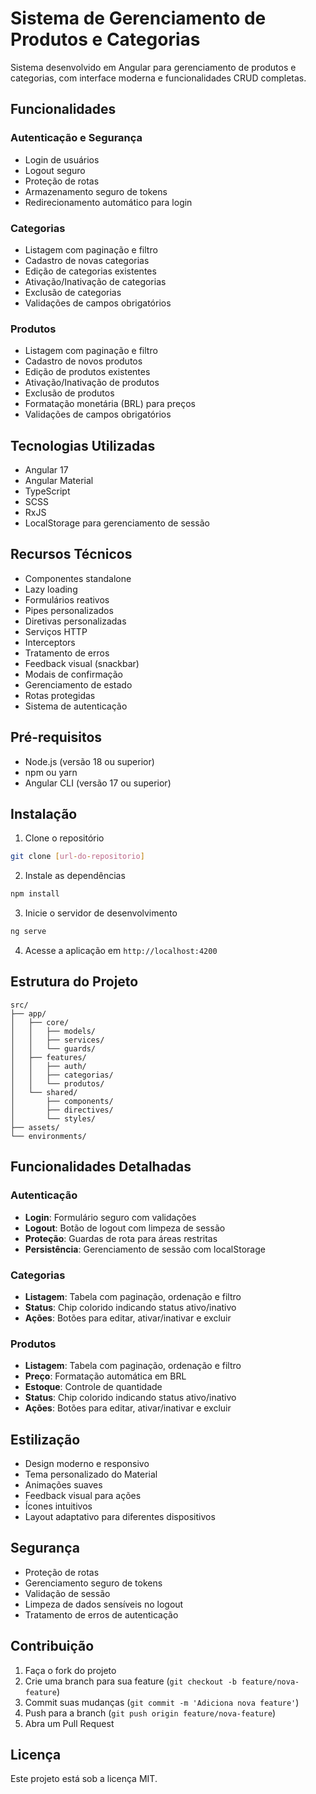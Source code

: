 # Sistema de Gerenciamento de Produtos e Categorias

Sistema desenvolvido em Angular para gerenciamento de produtos e categorias, com interface moderna e funcionalidades CRUD completas.

## Funcionalidades

### Autenticação e Segurança
- Login de usuários
- Logout seguro
- Proteção de rotas
- Armazenamento seguro de tokens
- Redirecionamento automático para login

### Categorias
- Listagem com paginação e filtro
- Cadastro de novas categorias
- Edição de categorias existentes
- Ativação/Inativação de categorias
- Exclusão de categorias
- Validações de campos obrigatórios

### Produtos
- Listagem com paginação e filtro
- Cadastro de novos produtos
- Edição de produtos existentes
- Ativação/Inativação de produtos
- Exclusão de produtos
- Formatação monetária (BRL) para preços
- Validações de campos obrigatórios

## Tecnologias Utilizadas

- Angular 17
- Angular Material
- TypeScript
- SCSS
- RxJS
- LocalStorage para gerenciamento de sessão

## Recursos Técnicos

- Componentes standalone
- Lazy loading
- Formulários reativos
- Pipes personalizados
- Diretivas personalizadas
- Serviços HTTP
- Interceptors
- Tratamento de erros
- Feedback visual (snackbar)
- Modais de confirmação
- Gerenciamento de estado
- Rotas protegidas
- Sistema de autenticação

## Pré-requisitos

- Node.js (versão 18 ou superior)
- npm ou yarn
- Angular CLI (versão 17 ou superior)

## Instalação

1. Clone o repositório
```bash
git clone [url-do-repositorio]
```

2. Instale as dependências
```bash
npm install
```

3. Inicie o servidor de desenvolvimento
```bash
ng serve
```

4. Acesse a aplicação em `http://localhost:4200`

## Estrutura do Projeto

```
src/
├── app/
│   ├── core/
│   │   ├── models/
│   │   ├── services/
│   │   └── guards/
│   ├── features/
│   │   ├── auth/
│   │   ├── categorias/
│   │   └── produtos/
│   └── shared/
│       ├── components/
│       ├── directives/
│       └── styles/
├── assets/
└── environments/
```

## Funcionalidades Detalhadas

### Autenticação
- **Login**: Formulário seguro com validações
- **Logout**: Botão de logout com limpeza de sessão
- **Proteção**: Guardas de rota para áreas restritas
- **Persistência**: Gerenciamento de sessão com localStorage

### Categorias
- **Listagem**: Tabela com paginação, ordenação e filtro
- **Status**: Chip colorido indicando status ativo/inativo
- **Ações**: Botões para editar, ativar/inativar e excluir

### Produtos
- **Listagem**: Tabela com paginação, ordenação e filtro
- **Preço**: Formatação automática em BRL
- **Estoque**: Controle de quantidade
- **Status**: Chip colorido indicando status ativo/inativo
- **Ações**: Botões para editar, ativar/inativar e excluir

## Estilização

- Design moderno e responsivo
- Tema personalizado do Material
- Animações suaves
- Feedback visual para ações
- Ícones intuitivos
- Layout adaptativo para diferentes dispositivos

## Segurança

- Proteção de rotas
- Gerenciamento seguro de tokens
- Validação de sessão
- Limpeza de dados sensíveis no logout
- Tratamento de erros de autenticação

## Contribuição

1. Faça o fork do projeto
2. Crie uma branch para sua feature (`git checkout -b feature/nova-feature`)
3. Commit suas mudanças (`git commit -m 'Adiciona nova feature'`)
4. Push para a branch (`git push origin feature/nova-feature`)
5. Abra um Pull Request

## Licença

Este projeto está sob a licença MIT.
